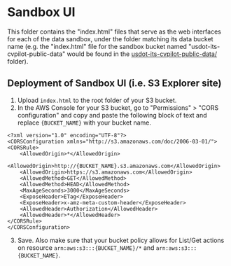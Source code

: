 
# Sandbox UI

This folder contains the "index.html" files that serve as the web interfaces for each of the data sandbox, under the folder matching its data bucket name (e.g. the "index.html" file for the sandbox bucket named "usdot-its-cvpilot-public-data" would be found in the [usdot-its-cvpilot-public-data/](usdot-its-cvpilot-public-data/) folder).

## Deployment of Sandbox UI (i.e. S3 Explorer site)

1. Upload `index.html` to the root folder of your S3 bucket.
2. In the AWS Console for your S3 bucket, go to "Permissions" > "CORS configuration" and copy and paste the following block of text and replace `{BUCKET_NAME}` with your bucket name.

```
<?xml version="1.0" encoding="UTF-8"?>
<CORSConfiguration xmlns="http://s3.amazonaws.com/doc/2006-03-01/">
<CORSRule>
    <AllowedOrigin>*</AllowedOrigin>
    <AllowedOrigin>http://{BUCKET_NAME}.s3.amazonaws.com</AllowedOrigin>
    <AllowedOrigin>https://s3.amazonaws.com</AllowedOrigin>
    <AllowedMethod>GET</AllowedMethod>
    <AllowedMethod>HEAD</AllowedMethod>
    <MaxAgeSeconds>3000</MaxAgeSeconds>
    <ExposeHeader>ETag</ExposeHeader>
    <ExposeHeader>x-amz-meta-custom-header</ExposeHeader>
    <AllowedHeader>Authorization</AllowedHeader>
    <AllowedHeader>*</AllowedHeader>
</CORSRule>
</CORSConfiguration>
```

3. Save. Also make sure that your bucket policy allows for List/Get actions on resource `arn:aws:s3:::{BUCKET_NAME}/*` and `arn:aws:s3:::{BUCKET_NAME}`.